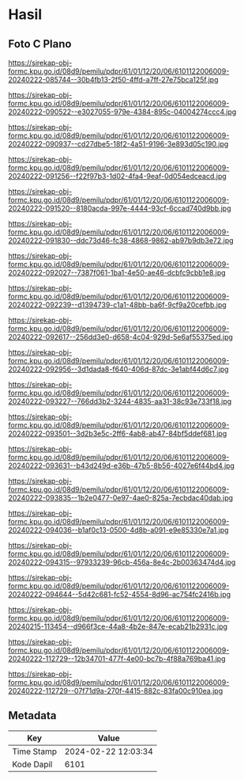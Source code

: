 # Hasil

## Foto C Plano

https://sirekap-obj-formc.kpu.go.id/08d9/pemilu/pdpr/61/01/12/20/06/6101122006009-20240222-085744--30b4fb13-2f50-4ffd-a7ff-27e75bca125f.jpg

https://sirekap-obj-formc.kpu.go.id/08d9/pemilu/pdpr/61/01/12/20/06/6101122006009-20240222-090522--e3027055-979e-4384-895c-04004274ccc4.jpg

https://sirekap-obj-formc.kpu.go.id/08d9/pemilu/pdpr/61/01/12/20/06/6101122006009-20240222-090937--cd27dbe5-18f2-4a51-9196-3e893d05c190.jpg

https://sirekap-obj-formc.kpu.go.id/08d9/pemilu/pdpr/61/01/12/20/06/6101122006009-20240222-091256--f22f97b3-1d02-4fa4-9eaf-0d054edceacd.jpg

https://sirekap-obj-formc.kpu.go.id/08d9/pemilu/pdpr/61/01/12/20/06/6101122006009-20240222-091520--8180acda-997e-4444-93cf-6ccad740d9bb.jpg

https://sirekap-obj-formc.kpu.go.id/08d9/pemilu/pdpr/61/01/12/20/06/6101122006009-20240222-091830--ddc73d46-fc38-4868-9862-ab97b9db3e72.jpg

https://sirekap-obj-formc.kpu.go.id/08d9/pemilu/pdpr/61/01/12/20/06/6101122006009-20240222-092027--7387f061-1ba1-4e50-ae46-dcbfc9cbb1e8.jpg

https://sirekap-obj-formc.kpu.go.id/08d9/pemilu/pdpr/61/01/12/20/06/6101122006009-20240222-092239--d1394739-c1a1-48bb-ba6f-9cf9a20cefbb.jpg

https://sirekap-obj-formc.kpu.go.id/08d9/pemilu/pdpr/61/01/12/20/06/6101122006009-20240222-092617--256dd3e0-d658-4c04-929d-5e6af55375ed.jpg

https://sirekap-obj-formc.kpu.go.id/08d9/pemilu/pdpr/61/01/12/20/06/6101122006009-20240222-092956--3d1dada8-f640-406d-87dc-3e1abf44d6c7.jpg

https://sirekap-obj-formc.kpu.go.id/08d9/pemilu/pdpr/61/01/12/20/06/6101122006009-20240222-093227--766dd3b2-3244-4835-aa31-38c93e733f18.jpg

https://sirekap-obj-formc.kpu.go.id/08d9/pemilu/pdpr/61/01/12/20/06/6101122006009-20240222-093501--3d2b3e5c-2ff6-4ab8-ab47-84bf5ddef681.jpg

https://sirekap-obj-formc.kpu.go.id/08d9/pemilu/pdpr/61/01/12/20/06/6101122006009-20240222-093631--b43d249d-e36b-47b5-8b56-4027e6f44bd4.jpg

https://sirekap-obj-formc.kpu.go.id/08d9/pemilu/pdpr/61/01/12/20/06/6101122006009-20240222-093835--1b2e0477-0e97-4ae0-825a-7ecbdac40dab.jpg

https://sirekap-obj-formc.kpu.go.id/08d9/pemilu/pdpr/61/01/12/20/06/6101122006009-20240222-094036--b1af0c13-0500-4d8b-a091-e9e85330e7a1.jpg

https://sirekap-obj-formc.kpu.go.id/08d9/pemilu/pdpr/61/01/12/20/06/6101122006009-20240222-094315--97933239-96cb-456a-8e4c-2b00363474d4.jpg

https://sirekap-obj-formc.kpu.go.id/08d9/pemilu/pdpr/61/01/12/20/06/6101122006009-20240222-094644--5d42c681-fc52-4554-8d96-ac754fc2416b.jpg

https://sirekap-obj-formc.kpu.go.id/08d9/pemilu/pdpr/61/01/12/20/06/6101122006009-20240215-113454--d966f3ce-44a8-4b2e-847e-ecab21b2931c.jpg

https://sirekap-obj-formc.kpu.go.id/08d9/pemilu/pdpr/61/01/12/20/06/6101122006009-20240222-112729--12b34701-477f-4e00-bc7b-4f88a769ba41.jpg

https://sirekap-obj-formc.kpu.go.id/08d9/pemilu/pdpr/61/01/12/20/06/6101122006009-20240222-112729--07f71d9a-270f-4415-882c-83fa00c910ea.jpg


## Metadata

| Key        | Value               |
| ---------- | ------------------- |
| Time Stamp | 2024-02-22 12:03:34 |
| Kode Dapil | 6101                |



